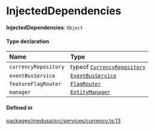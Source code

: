 # InjectedDependencies

 **InjectedDependencies**: `Object`

#### Type declaration

| Name | Type |
| :------ | :------ |
| `currencyRepository` | typeof [`CurrencyRepository`](../index.md#currencyrepository) |
| `eventBusService` | [`EventBusService`](../classes/EventBusService.md) |
| `featureFlagRouter` | [`FlagRouter`](../classes/FlagRouter.md) |
| `manager` | [`EntityManager`](../classes/EntityManager.md) |

#### Defined in

[packages/medusa/src/services/currency.ts:13](https://github.com/medusajs/medusa/blob/3d9f5ae63/packages/medusa/src/services/currency.ts#L13)
